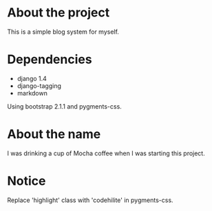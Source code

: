# About the project

This is a simple blog system for myself.

# Dependencies

* django 1.4
* django-tagging
* markdown

Using bootstrap 2.1.1 and pygments-css.

# About the name

I was drinking a cup of Mocha coffee when I was starting this project.

# Notice

Replace 'highlight' class with 'codehilite' in pygments-css.
